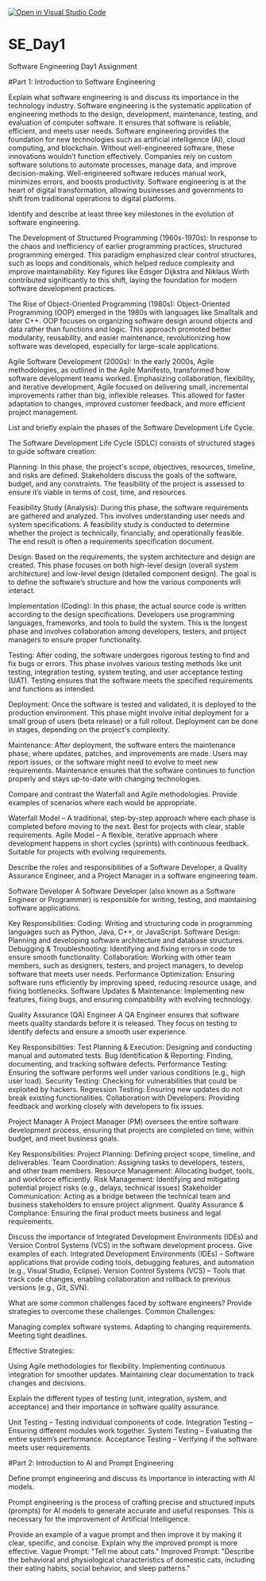 [![Open in Visual Studio Code](https://classroom.github.com/assets/open-in-vscode-2e0aaae1b6195c2367325f4f02e2d04e9abb55f0b24a779b69b11b9e10269abc.svg)](https://classroom.github.com/online_ide?assignment_repo_id=18401172&assignment_repo_type=AssignmentRepo)
# SE_Day1
Software Engineering Day1 Assignment

#Part 1: Introduction to Software Engineering

Explain what software engineering is and discuss its importance in the technology industry.
Software engineering is the systematic application of engineering methods to the design, development, maintenance, testing, and evaluation of computer software. It ensures that software is reliable, efficient, and meets user needs.
Software engineering provides the foundation for new technologies such as artificial intelligence (AI), cloud computing, and blockchain. Without well-engineered software, these innovations wouldn’t function effectively.
Companies rely on custom software solutions to automate processes, manage data, and improve decision-making. Well-engineered software reduces manual work, minimizes errors, and boosts productivity.
Software engineering is at the heart of digital transformation, allowing businesses and governments to shift from traditional operations to digital platforms.

Identify and describe at least three key milestones in the evolution of software engineering.

The Development of Structured Programming (1960s-1970s): In response to the chaos and inefficiency of earlier programming practices, structured programming emerged. This paradigm emphasized clear control structures, such as loops and conditionals, which helped reduce complexity and improve maintainability. Key figures like Edsger Dijkstra and Niklaus Wirth contributed significantly to this shift, laying the foundation for modern software development practices.

The Rise of Object-Oriented Programming (1980s): Object-Oriented Programming (OOP) emerged in the 1980s with languages like Smalltalk and later C++. OOP focuses on organizing software design around objects and data rather than functions and logic. This approach promoted better modularity, reusability, and easier maintenance, revolutionizing how software was developed, especially for large-scale applications.

Agile Software Development (2000s): In the early 2000s, Agile methodologies, as outlined in the Agile Manifesto, transformed how software development teams worked. Emphasizing collaboration, flexibility, and iterative development, Agile focused on delivering small, incremental improvements rather than big, inflexible releases. This allowed for faster adaptation to changes, improved customer feedback, and more efficient project management.

List and briefly explain the phases of the Software Development Life Cycle.

The Software Development Life Cycle (SDLC) consists of structured stages to guide software creation:

Planning: In this phase, the project's scope, objectives, resources, timeline, and risks are defined. Stakeholders discuss the goals of the software, budget, and any constraints. The feasibility of the project is assessed to ensure it’s viable in terms of cost, time, and resources.

Feasibility Study (Analysis): During this phase, the software requirements are gathered and analyzed. This involves understanding user needs and system specifications. A feasibility study is conducted to determine whether the project is technically, financially, and operationally feasible. The end result is often a requirements specification document.

Design: Based on the requirements, the system architecture and design are created. This phase focuses on both high-level design (overall system architecture) and low-level design (detailed component design). The goal is to define the software’s structure and how the various components will interact.

Implementation (Coding): In this phase, the actual source code is written according to the design specifications. Developers use programming languages, frameworks, and tools to build the system. This is the longest phase and involves collaboration among developers, testers, and project managers to ensure proper functionality.

Testing: After coding, the software undergoes rigorous testing to find and fix bugs or errors. This phase involves various testing methods like unit testing, integration testing, system testing, and user acceptance testing (UAT). Testing ensures that the software meets the specified requirements and functions as intended.

Deployment: Once the software is tested and validated, it is deployed to the production environment. This phase might involve initial deployment for a small group of users (beta release) or a full rollout. Deployment can be done in stages, depending on the project's complexity.

Maintenance: After deployment, the software enters the maintenance phase, where updates, patches, and improvements are made. Users may report issues, or the software might need to evolve to meet new requirements. Maintenance ensures that the software continues to function properly and stays up-to-date with changing technologies.

Compare and contrast the Waterfall and Agile methodologies. Provide examples of scenarios where each would be appropriate.

Waterfall Model – A traditional, step-by-step approach where each phase is completed before moving to the next. Best for projects with clear, stable requirements.
Agile Model – A flexible, iterative approach where development happens in short cycles (sprints) with continuous feedback. Suitable for projects with evolving requirements.

Describe the roles and responsibilities of a Software Developer, a Quality Assurance Engineer, and a Project Manager in a software engineering team.

Software Developer 
A Software Developer (also known as a Software Engineer or Programmer) is responsible for writing, testing, and maintaining software applications.

Key Responsibilities:
Coding: Writing and structuring code in programming languages such as Python, Java, C++, or JavaScript.
Software Design: Planning and developing software architecture and database structures.
Debugging & Troubleshooting: Identifying and fixing errors in code to ensure smooth functionality.
Collaboration: Working with other team members, such as designers, testers, and project managers, to develop software that meets user needs.
Performance Optimization: Ensuring software runs efficiently by improving speed, reducing resource usage, and fixing bottlenecks.
Software Updates & Maintenance: Implementing new features, fixing bugs, and ensuring compatibility with evolving technology.

Quality Assurance (QA) Engineer
A QA Engineer ensures that software meets quality standards before it is released. They focus on testing to identify defects and ensure a smooth user experience.

Key Responsibilities:
Test Planning & Execution: Designing and conducting manual and automated tests.
Bug Identification & Reporting: Finding, documenting, and tracking software defects.
Performance Testing: Ensuring the software performs well under various conditions (e.g., high user load).
Security Testing: Checking for vulnerabilities that could be exploited by hackers.
Regression Testing: Ensuring new updates do not break existing functionalities.
Collaboration with Developers: Providing feedback and working closely with developers to fix issues.

Project Manager 
A Project Manager (PM) oversees the entire software development process, ensuring that projects are completed on time, within budget, and meet business goals.

Key Responsibilities:
Project Planning: Defining project scope, timeline, and deliverables.
Team Coordination: Assigning tasks to developers, testers, and other team members.
Resource Management: Allocating budget, tools, and workforce efficiently.
Risk Management: Identifying and mitigating potential project risks (e.g., delays, technical issues)
Stakeholder Communication: Acting as a bridge between the technical team and business stakeholders to ensure project alignment.
Quality Assurance & Compliance: Ensuring the final product meets business and legal requirements.

Discuss the importance of Integrated Development Environments (IDEs) and Version Control Systems (VCS) in the software development process. Give examples of each.
Integrated Development Environments (IDEs) – Software applications that provide coding tools, debugging features, and automation (e.g., Visual Studio, Eclipse).
Version Control Systems (VCS) – Tools that track code changes, enabling collaboration and rollback to previous versions (e.g., Git, SVN).

What are some common challenges faced by software engineers? Provide strategies to overcome these challenges.
Common Challenges:

Managing complex software systems.
Adapting to changing requirements.
Meeting tight deadlines.

Effective Strategies:

Using Agile methodologies for flexibility.
Implementing continuous integration for smoother updates.
Maintaining clear documentation to track changes and decisions.

Explain the different types of testing (unit, integration, system, and acceptance) and their importance in software quality assurance.

Unit Testing – Testing individual components of code.
Integration Testing – Ensuring different modules work together.
System Testing – Evaluating the entire system’s performance.
Acceptance Testing – Verifying if the software meets user requirements.

#Part 2: Introduction to AI and Prompt Engineering

Define prompt engineering and discuss its importance in interacting with AI models.

Prompt engineering is the process of crafting precise and structured inputs (prompts) for AI models to generate accurate and useful responses. This is necessary for the improvement of Artificial Intelligence.

Provide an example of a vague prompt and then improve it by making it clear, specific, and concise. Explain why the improved prompt is more effective.
Vague Prompt: "Tell me about cats."
Improved Prompt: "Describe the behavioral and physiological characteristics of domestic cats, including their eating habits, social behavior, and sleep patterns."
